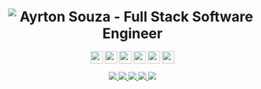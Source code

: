 <h1 align="center">
  <img src="https://user-images.githubusercontent.com/30063455/104543901-507b1180-5605-11eb-9c98-a5aed8fb20f4.png" 
  alt="Ayrton Souza - Full Stack Software Engineer" />
</h1>
<p align="center">
<img src="https://img.shields.io/badge/javascript-%23350061.svg?&style=for-the-badge&logo=javascript&logoColor=%23FF0037" height="25"/>
<img src="https://img.shields.io/badge/typescript%20-%23350061.svg?&style=for-the-badge&logo=typescript&logoColor=%23FF0037" height="25"/>
<img src="https://img.shields.io/badge/node.js%20-%23350061.svg?&style=for-the-badge&logo=node.js&logoColor=%23FF0037" height="25"/>
  <img src="https://img.shields.io/badge/elixir%20-%23350061.svg?&style=for-the-badge&logo=elixir&logoColor=%23FF0037" height="25"/>
<img src="https://img.shields.io/badge/react%20-%23350061.svg?&style=for-the-badge&logo=react&logoColor=%23FF0037" height="25"/>
<img src="https://img.shields.io/badge/react%20native-%23350061.svg?&style=for-the-badge&logo=react&logoColor=%23FF0037" height="25"/>
</p>

<p align="center">

  <a href="https://web.whatsapp.com/send?phone=+5511941800859" alt="WhatsApp" target="_blank">
    <img src="https://img.shields.io/badge/-WhatsApp-FFE3BF?style=for-the-badge&logo=WhatsApp&logoColor=%23350061" />
  </a>

  <a href="mailto:ayrtonsouza@icloud.com" alt="iCloud" target="_blank">
    <img src="https://img.shields.io/badge/-iCloud-FFE3BF?style=for-the-badge&logo=apple&logoColor=%23350061" />
  </a>

  <a href="https://www.linkedin.com/in/ayrtonsouza" alt="LinkedIn" target="_blank">
    <img src="https://img.shields.io/badge/-LinkedIn-FFE3BF?style=for-the-badge&logo=Linkedin&logoColor=%23350061" />
  </a>

  <a href="https://github.com/ayrtonbsouza" alt="GitHub" target="_blank">
    <img src="https://img.shields.io/badge/-GitHub-FFE3BF?style=for-the-badge&logo=Github&logoColor=%23350061" />
  </a>
  
  <a href="https://medium.com/@ayrtonsouza" alt="Medium" target="_blank">
    <img src="https://img.shields.io/badge/-Medium-FFE3BF?style=for-the-badge&logo=Medium&logoColor=%23350061" />
  </a>
</p>
